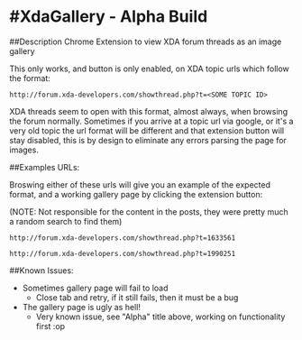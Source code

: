 #XdaGallery - Alpha Build
==========

##Description
Chrome Extension to view XDA forum threads as an image gallery

This only works, and button is only enabled, on XDA topic urls which follow the format:

`http://forum.xda-developers.com/showthread.php?t=<SOME TOPIC ID>`

XDA threads seem to open with this format, almost always, when browsing the forum normally.  Sometimes if you arrive at a topic url via google, or it's a very old topic the url format will be different and that extension button will stay disabled, this is by design to eliminate any errors parsing the page for images.

##Examples URLs:

Broswing either of these urls will give you an example of the expected format, and a working gallery page by clicking the extension button:

(NOTE: Not responsible for the content in the posts, they were pretty much a random search to find them)
```
http://forum.xda-developers.com/showthread.php?t=1633561

http://forum.xda-developers.com/showthread.php?t=1990251
```

##Known Issues:

* Sometimes gallery page will fail to load
  * Close tab and retry, if it still fails, then it must be a bug
* The gallery page is ugly as hell!
  * Very known issue, see "Alpha" title above, working on functionality first :op
